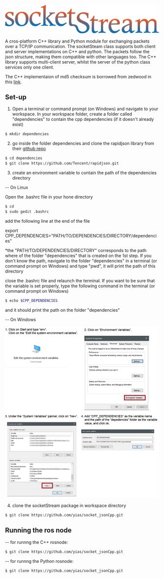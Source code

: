 ![](docs/pics/socketStream_logo.png)

A cros-platform C++ library and Python module for exchanging packets over a TCP/IP communication. The socketSteam class supports both client and server implementations on C++ and python. The packets follow the json structure, making them compatible with other languages too. The C++ library supports multi-client server, whilst the server of the python class services only one client. 

The C++ implementaion of md5 checksum is borrowed from zedwood in this [link](http://www.zedwood.com/article/cpp-md5-function).

## Set-up
1) Open a terminal or command prompt (on Windows) and navigate to your workspace. In your workspace folder, create a folder called "dependencies" to contain the cpp dependencies (if it doesn't already exist)

```bash
$ mkdir dependencies
```

2) go inside the folder dependencies and clone the rapidjson library from their [github repo](https://github.com/Tencent/rapidjson/)

```bash
$ cd dependencies
$ git clone https://github.com/Tencent/rapidjson.git
```

3) create an environment variable to contain the path of the dependencies directory

-- On Linux

Open the .bashrc file in your hone directory

```bash
$ cd
$ sudo gedit .bashrc
```

add the following line at the end of the file

export CPP_DEPENDENCIES="PATH/TO/DEPENDENCIES/DIRECTORY/dependencies"

*the "PATH/TO/DEPENDENCIES/DIRECTORY" corresponds to the path where of the folder "dependencies" that is created on the 1st step. If you don't know the path, navigate to the folder "dependencies" in a terminal (or command prompt on Windows) and type "pwd", it will print the path of this directory 

close the .bashrc file and relaunch the terminal. If you want to be sure that the variable is set properly, type the following command in the terminal (or command prompt on Windows)

```bash
$ echo $CPP_DEPENDENCIES
```

and it should print the path on the folder "dependencies"

-- On Windows

![](docs/pics/windows_env_variables_directions.png)

4) clone the socketStream package in workspace directory

```bash
$ git clone https://github.com/yias/socket_jsonCpp.git
```

## Running the ros node
-- for runnng the C++ rosnode:

```bash
$ git clone https://github.com/yias/socket_jsonCpp.git
```

-- for runnng the Python rosnode:

```bash
$ git clone https://github.com/yias/socket_jsonCpp.git
```

